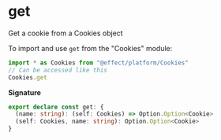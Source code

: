 # get

Get a cookie from a Cookies object

To import and use `get` from the "Cookies" module:

```ts
import * as Cookies from "@effect/platform/Cookies"
// Can be accessed like this
Cookies.get
```

**Signature**

```ts
export declare const get: {
  (name: string): (self: Cookies) => Option.Option<Cookie>
  (self: Cookies, name: string): Option.Option<Cookie>
}
```
